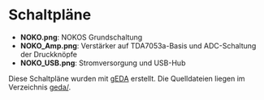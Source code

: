 # Schaltpläne

* **NOKO.png**:
NOKOS Grundschaltung
* **NOKO_Amp.png**:
Verstärker auf TDA7053a-Basis und ADC-Schaltung der Druckknöpfe
* **NOKO_USB.png**:
Stromversorgung und USB-Hub

Diese Schaltpläne wurden mit [gEDA](http://www.geda-project.org/) erstellt. Die Quelldateien liegen im Verzeichnis [geda/](https://github.com/NikolaiRadke/NOKO/tree/master/Schaltplan/geda).
